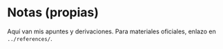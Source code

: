 # Notas (propias)
Aquí van mis apuntes y derivaciones. Para materiales oficiales, enlazo en `../references/`.
